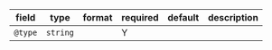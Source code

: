 | field | type | format | required | default | description |
|---|---|---|---|---|---|
| `@type` | `string` |  | Y |  |
